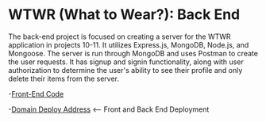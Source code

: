 # WTWR (What to Wear?): Back End

The back-end project is focused on creating a server for the WTWR application in projects 10-11. It utilizes Express.js, MongoDB, Node.js, and Mongoose. The server is run through MongoDB and uses Postman to create the user requests. It has signup and signin functionality, along with user authorization to determine the user's ability to see their profile and only delete their items from the server.

-[Front-End Code](https://github.com/SamPage4427/se_project_react)

-[Domain Deploy Address](https://wtwr.epicgamer.org) <-- Front and Back End Deployment
